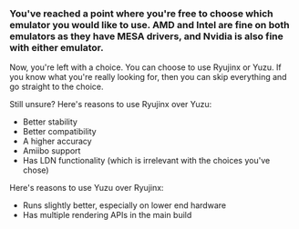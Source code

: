 ### You've reached a point where you're free to choose which emulator you would like to use. AMD and Intel are fine on both emulators as they have MESA drivers, and Nvidia is also fine with either emulator.

Now, you're left with a choice. You can choose to use Ryujinx or Yuzu. If you know what you're really looking for, then you can skip everything and go straight to the choice.

Still unsure? Here's reasons to use Ryujinx over Yuzu:
- Better stability
- Better compatibility
- A higher accuracy
- Amiibo support
- Has LDN functionality (which is irrelevant with the choices you've chose)

Here's reasons to use Yuzu over Ryujinx: 
- Runs slightly better, especially on lower end hardware
- Has multiple rendering APIs in the main build
